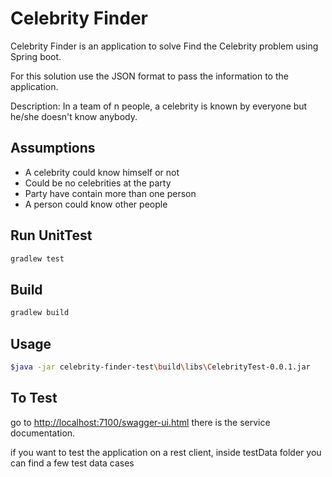 # Celebrity Finder

Celebrity Finder is an application to solve Find the Celebrity problem using Spring boot.

For this solution use the JSON format to pass the information to the application.

Description: In a team of n people, a celebrity is known by everyone but he/she doesn't know anybody.

## Assumptions

* A celebrity could know himself or not
* Could be no celebrities at the party
* Party have contain more than one person
* A person could know other people

## Run UnitTest
```bash
gradlew test
```
## Build


```bash
gradlew build
```


## Usage

```bash
$java -jar celebrity-finder-test\build\libs\CelebrityTest-0.0.1.jar
```
## To Test
go to <http://localhost:7100/swagger-ui.html> there is the service documentation.

if you want to test the application on a rest client, inside testData folder you can find a few test data cases